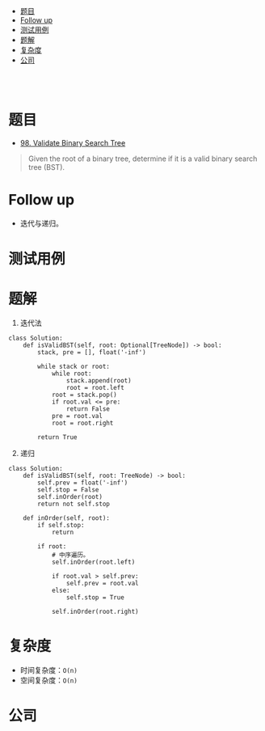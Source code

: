 - [题目](#题目)
- [Follow up](#follow-up)
- [测试用例](#测试用例)
- [题解](#题解)
- [复杂度](#复杂度)
- [公司](#公司)

</br></br>

# 题目
- [98. Validate Binary Search Tree](https://leetcode.com/problems/validate-binary-search-tree/)
> Given the root of a binary tree, determine if it is a valid binary search tree (BST).

# Follow up
- 迭代与递归。

# 测试用例

# 题解
1. 迭代法
```
class Solution:
    def isValidBST(self, root: Optional[TreeNode]) -> bool:
        stack, pre = [], float('-inf')

        while stack or root:
            while root:
                stack.append(root)
                root = root.left
            root = stack.pop()
            if root.val <= pre:
                return False
            pre = root.val
            root = root.right
        
        return True
```

2. 递归
```
class Solution:
    def isValidBST(self, root: TreeNode) -> bool:
        self.prev = float('-inf')
        self.stop = False
        self.inOrder(root)
        return not self.stop
        
    def inOrder(self, root):
        if self.stop:
            return 
        
        if root:
            # 中序遍历。
            self.inOrder(root.left)

            if root.val > self.prev:
                self.prev = root.val
            else:
                self.stop = True
            
            self.inOrder(root.right)
```

# 复杂度
- 时间复杂度：`O(n)`
- 空间复杂度：`O(n)`

# 公司